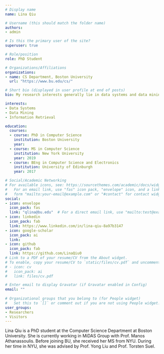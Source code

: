 ```yaml
---
# Display name
name: Lina Qiu

# Username (this should match the folder name)
authors:
- admin

# Is this the primary user of the site?
superuser: true

# Role/position
role: PhD Student

# Organizations/Affiliations
organizations:
- name: CS Department, Boston University
  url: "https://www.bu.edu/cs/"

# Short bio (displayed in user profile at end of posts)
bio: My research interests generally lie in data systems and data mining.

interests:
- Data Systems
- Data Mining
- Information Retrieval

education:
  courses:
  - course: PhD in Computer Science
    institution: Boston University
    year:
  - course: MS in Computer Science
    institution: New York University
    year: 2019
  - course: BEng in Computer Science and Electronics
    institution: University of Edinburgh
    year: 2017

# Social/Academic Networking
# For available icons, see: https://sourcethemes.com/academic/docs/widgets/#icons
#   For an email link, use "fas" icon pack, "envelope" icon, and a link in the
#   form "mailto:your-email@example.com" or "#contact" for contact widget.
social:
- icon: envelope
  icon_pack: fas
  link: "qlina@bu.edu"  # For a direct email link, use "mailto:test@example.org".
- icon: linkedin
  icon_pack: fab
  link: https://www.linkedin.com/in/lina-qiu-8a97b3147
- icon: google-scholar
  icon_pack: ai
  link: 
- icon: github
  icon_pack: fab
  link: https://github.com/LinaQiu0
# Link to a PDF of your resume/CV from the About widget.
# To enable, copy your resume/CV to `static/files/cv.pdf` and uncomment the lines below.  
# - icon: cv
#   icon_pack: ai
#   link: files/cv.pdf

# Enter email to display Gravatar (if Gravatar enabled in Config)
email: ""
  
# Organizational groups that you belong to (for People widget)
#   Set this to `[]` or comment out if you are not using People widget.  
user_groups:
- Researchers
- Visitors
---
```


Lina Qiu is a PhD student at the Computer Science Department at Boston University. She is currently working in MiDAS Group with Prof. Manos Athanassoulis. Before joining BU, she received her MS from NYU. During her time in NYU, she was advised by Prof. Yong Liu and Prof. Torsten Suel.
